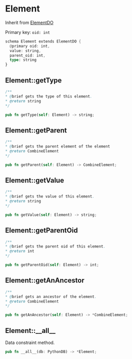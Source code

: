 # Element

Inherit from [ElementDO](./ElementDO.md)

Primary key: `oid: int`

```rust
schema Element extends ElementDO {
  @primary oid: int,
  value: string,
  parent_oid: int,
  type: string
}
```
## Element::getType

```java
/**
* @brief gets the type of this element.
* @return string
*/
```
```rust
pub fn getType(self: Element) -> string;
```
## Element::getParent

```java
/**
* @brief gets the parent element of the element
* @return CombineElement 
*/
```
```rust
pub fn getParent(self: Element) -> CombineElement;
```
## Element::getValue

```java
/**
* @brief gets the value of this element.
* @return string
*/
```
```rust
pub fn getValue(self: Element) -> string;
```
## Element::getParentOid

```java
/**
* @brief gets the parent oid of this element.
* @return int
*/
```
```rust
pub fn getParentOid(self: Element) -> int;
```
## Element::getAnAncestor

```java
/**
* @brief gets an ancestor of the element.
* @return CombineElement 
*/
```
```rust
pub fn getAnAncestor(self: Element) -> *CombineElement;
```
## Element::\_\_all\_\_

Data constraint method.

```rust
pub fn __all__(db: PythonDB) -> *Element;
```
